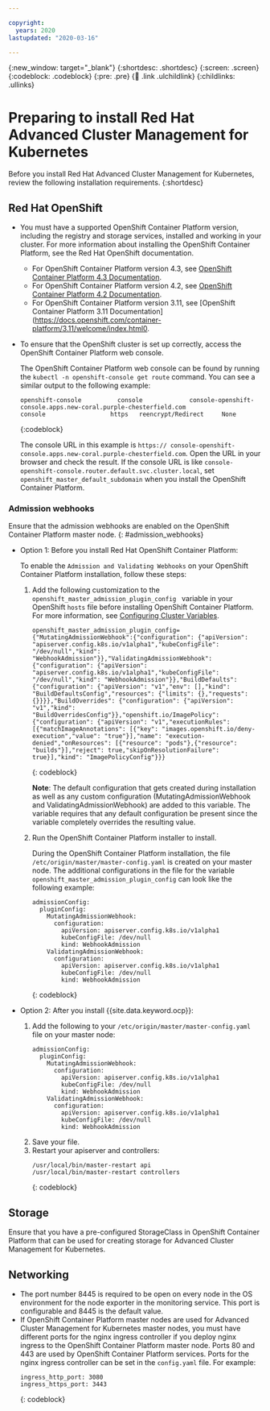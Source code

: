 ```yaml
---

copyright:
  years: 2020
lastupdated: "2020-03-16"

---
```


{:new_window: target="_blank"}
{:shortdesc: .shortdesc}
{:screen: .screen}
{:codeblock: .codeblock}
{:pre: .pre}
{:child: .link .ulchildlink}
{:childlinks: .ullinks}

# Preparing to install Red Hat Advanced Cluster Management for Kubernetes

Before you install Red Hat Advanced Cluster Management for Kubernetes, review the following installation requirements.
{:shortdesc}

## Red Hat OpenShift

* You must have a supported OpenShift Container Platform version, including the registry and storage services, installed and working in your cluster. For more information about installing the OpenShift Container Platform, see the Red Hat OpenShift documentation. 

  * For OpenShift Container Platform version 4.3, see [OpenShift Container Platform 4.3 Documentation](https://docs.openshift.com/container-platform/4.3/welcome/index.html).
  * For OpenShift Container Platform version 4.2, see [OpenShift Container Platform 4.2 Documentation](https://docs.openshift.com/container-platform/4.2/welcome/index.html).
  * For OpenShift Container Platform version 3.11, see [OpenShift Container Platform 3.11 Documentation](https://docs.openshift.com/container-platform/3.11/welcome/index.html0.
  
* To ensure that the OpenShift cluster is set up correctly, access the OpenShift Container Platform web console.

  The OpenShift Container Platform web console can be found by running the `kubectl -n openshift-console get route` command. You can see a similar output to the following example:
    ```
    openshift-console          console             console-openshift-console.apps.new-coral.purple-chesterfield.com                       console                  https   reencrypt/Redirect     None
    ```
    {:codeblock}
    
	The console URL in this example is `https:// console-openshift-console.apps.new-coral.purple-chesterfield.com`. Open the URL in your browser and check the result. If the console URL is like `console-openshift-console.router.default.svc.cluster.local`, set `openshift_master_default_subdomain` when you install the OpenShift Container Platform. 

### Admission webhooks

Ensure that the admission webhooks are enabled on the OpenShift Container Platform master node.
{: #admission_webhooks}

  * Option 1: Before you install Red Hat OpenShift Container Platform:

    To enable the `Admission and Validating Webhooks` on your OpenShift Container Platform installation, follow these steps:

    1. Add the following customization to the `openshift_master_admission_plugin_config ` variable in your OpenShift `hosts` file before installing OpenShift Container Platform. For more information, see [Configuring Cluster Variables](https://docs.openshift.com/container-platform/3.11/install/configuring_inventory_file.html#configuring-cluster-variables).
       ```
       openshift_master_admission_plugin_config={"MutatingAdmissionWebhook":{"configuration": {"apiVersion": "apiserver.config.k8s.io/v1alpha1","kubeConfigFile": "/dev/null","kind": "WebhookAdmission"}},"ValidatingAdmissionWebhook": {"configuration": {"apiVersion": "apiserver.config.k8s.io/v1alpha1","kubeConfigFile": "/dev/null","kind": "WebhookAdmission"}},"BuildDefaults": {"configuration": {"apiVersion": "v1","env": [],"kind": "BuildDefaultsConfig","resources": {"limits": {},"requests": {}}}},"BuildOverrides": {"configuration": {"apiVersion": "v1","kind": "BuildOverridesConfig"}},"openshift.io/ImagePolicy": {"configuration": {"apiVersion": "v1","executionRules": [{"matchImageAnnotations": [{"key": "images.openshift.io/deny-execution","value": "true"}],"name": "execution-denied","onResources": [{"resource": "pods"},{"resource": "builds"}],"reject": true,"skipOnResolutionFailure": true}],"kind": "ImagePolicyConfig"}}}
       ```
       {: codeblock}

        **Note**: The default configuration that gets created during installation as well as any custom configuration (MutatingAdmissionWebhook and ValidatingAdmissionWebhook) are added to this variable. The variable requires that any default configuration be present since the variable completely overrides the resulting value.

    2. Run the OpenShift Container Platform installer to install.

       During the OpenShift Container Platform installation, the file `/etc/origin/master/master-config.yaml` is created on your master node. The additional configurations in the file for the variable `openshift_master_admission_plugin_config` can look like the following example:
       ```
       admissionConfig:
         pluginConfig:
           MutatingAdmissionWebhook:
             configuration:
               apiVersion: apiserver.config.k8s.io/v1alpha1
               kubeConfigFile: /dev/null
               kind: WebhookAdmission
           ValidatingAdmissionWebhook:
             configuration:
               apiVersion: apiserver.config.k8s.io/v1alpha1
               kubeConfigFile: /dev/null
               kind: WebhookAdmission
       ```
       {: codeblock}
  * Option 2: After you install {{site.data.keyword.ocp}}:
    1. Add the following to your `/etc/origin/master/master-config.yaml` file on your master node:
        ```
        admissionConfig:
          pluginConfig:
            MutatingAdmissionWebhook:
              configuration:
                apiVersion: apiserver.config.k8s.io/v1alpha1
                kubeConfigFile: /dev/null
                kind: WebhookAdmission
            ValidatingAdmissionWebhook:
              configuration:
                apiVersion: apiserver.config.k8s.io/v1alpha1
                kubeConfigFile: /dev/null
                kind: WebhookAdmission
        ```
    2. Save your file.
    3. Restart your apiserver and controllers:
        ```
        /usr/local/bin/master-restart api
        /usr/local/bin/master-restart controllers
        ```
        {: codeblock}

## Storage

Ensure that you have a pre-configured StorageClass in OpenShift Container Platform that can be used for creating storage for Advanced Cluster Management for Kubernetes.

## Networking

* The port number 8445 is required to be open on every node in the OS environment for the node exporter in the monitoring service. This port is configurable and 8445 is the default value.
* If OpenShift Container Platform master nodes are used for Advanced Cluster Management for Kubernetes master nodes, you must have different ports for the nginx ingress controller if you deploy nginx ingress to the OpenShift Container Platform master node. Ports 80 and 443 are used by OpenShift Container Platform services. Ports for the nginx ingress controller can be set in the `config.yaml` file.
For example:
  ```
  ingress_http_port: 3080
  ingress_https_port: 3443
  ```
  {: codeblock}
